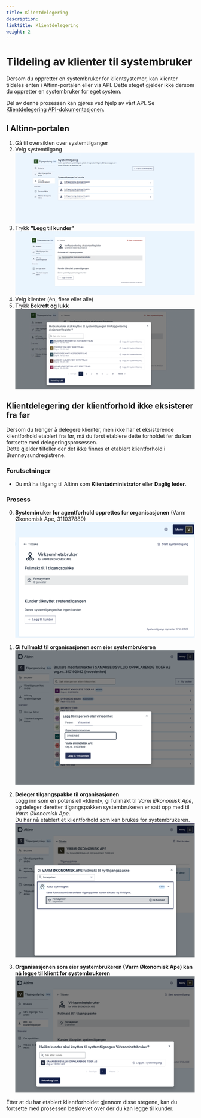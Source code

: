 ```yaml
---
title: Klientdelegering
description:
linktitle: Klientdelegering
weight: 2
---
```


# Tildeling av klienter til systembruker

Dersom du oppretter en systembruker for klientsystemer, kan klienter tildeles enten i Altinn-portalen eller via API. Dette steget gjelder ikke dersom du oppretter en systembruker for eget system.

Del av denne prosessen kan gjøres ved hjelp av vårt API. Se [Klientdelegering API-dokumentasjonen](/nb/api/authentication/systemuserapi/clientdelegation/).

## I Altinn-portalen

1. Gå til oversikten over systemtilganger
2. Velg systemtilgang  
   ![klientdelegering steg 1](delegate_clients_1.png)
3. Trykk **"Legg til kunder"**  
   ![klientdelegering steg 2](delegate_clients_2.png)
4. Velg klienter (én, flere eller alle)
5. Trykk **Bekreft og lukk**  
   ![klientdelegering steg 3](delegate_clients_3.png)

## Klientdelegering der klientforhold ikke eksisterer fra før

Dersom du trenger å delegere klienter, men ikke har et eksisterende klientforhold etablert fra før, må du først etablere dette forholdet før du kan fortsette med delegeringsprosessen.  
Dette gjelder tilfeller der det ikke finnes et etablert klientforhold i Brønnøysundregistrene.

### Forutsetninger

- Du må ha tilgang til Altinn som **Klientadministrator** eller **Daglig leder**.

### Prosess

0. **Systembruker for agentforhold opprettes for organisasjonen** (Varm Økonomisk Ape, 311037889)  
   ![Steg 0 - Opprett systembruker](add_user0.png)

1. **Gi fullmakt til organisasjonen som eier systembrukeren**  
   ![Steg 1 - Gi fullmakt](add_user1.png)

2. **Deleger tilgangspakke til organisasjonen**  
   Logg inn som en potensiell «klient», gi fullmakt til _Varm Økonomisk Ape_, og deleger deretter tilgangspakken systembrukeren er satt opp med til _Varm Økonomisk Ape_.  
   Du har nå etablert et klientforhold som kan brukes for systembrukeren.  
   ![Steg 2 - Deleger tilgangspakke](add_user2.png)

3. **Organisasjonen som eier systembrukeren (Varm Økonomisk Ape) kan nå legge til klient for systembrukeren**  
   ![Steg 3 - Legg til klient](add_user3.png)

Etter at du har etablert klientforholdet gjennom disse stegene, kan du fortsette med prosessen beskrevet over der du kan legge til kunder.

